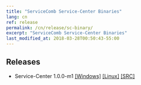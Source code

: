 ```yaml
---
title: "ServiceComb Service-Center Binaries"
lang: cn
ref: release
permalink: /cn/release/sc-binary/
excerpt: "ServiceComb Service-Center Binaries"
last_modified_at: 2018-03-28T00:50:43-55:00
---
```


## Releases

* Service-Center 1.0.0-m1 [[Windows]](https://www.apache.org/dist/incubator/servicecomb/incubator-servicecomb-service-center/1.0.0-m1/apache-servicecomb-incubating-service-center-1.0.0-m1-windows-amd64.tar.gz) [[Linux]](https://www.apache.org/dist/incubator/servicecomb/incubator-servicecomb-service-center/1.0.0-m1/apache-servicecomb-incubating-service-center-1.0.0-m1-linux-amd64.tar.gz) [[SRC]](https://www.apache.org/dist/incubator/servicecomb/incubator-servicecomb-service-center/1.0.0-m1/apache-servicecomb-incubating-service-center-1.0.0-m1-src.zip) 
